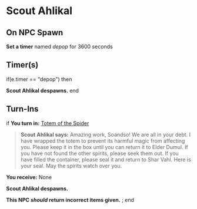# Scout Ahlikal
## On NPC Spawn

**Set a timer** named *depop* for 3600 seconds
## Timer(s)

if(e.timer == "depop") then


**Scout Ahlikal despawns.**
end

## Turn-Ins




if **You turn in:** [Totem of the Spider](/item/9032)


>**Scout Ahlikal says:** Amazing work, Soandso! We are all in your debt. I have wrapped the totem to prevent its harmful magic from affecting you. Please keep it in the box until you can return it to Elder Dumul. If you have not found the other spirits, please seek them out. If you have filled the container, please seal it and return to Shar Vahl. Here is your seal. May the spirits watch over you.


 **You receive:** None 


**Scout Ahlikal despawns.**

**This NPC *should* return incorrect items given.**
;
end